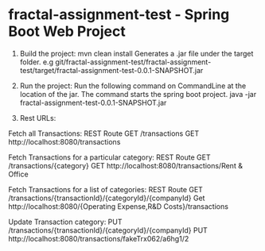 # fractal-assignment-test - Spring Boot Web Project

1. Build the project:
mvn clean install
Generates a .jar file under the target folder.
e.g git/fractal-assignment-test/fractal-assignment-test/target/fractal-assignment-test-0.0.1-SNAPSHOT.jar

2. Run the project:
Run the following command on CommandLine at the location of the jar. The command starts the spring boot project.
java -jar fractal-assignment-test-0.0.1-SNAPSHOT.jar

3. Rest URLs:

Fetch all Transactions:
REST Route GET /transactions
GET http://localhost:8080/transactions

Fetch Transactions for a particular category:
REST Route GET /transactions/{category}
GET http://localhost:8080/transactions/Rent & Office 

Fetch Transactions for a list of categories:
REST Route GET /transactions/{transactionId}/{categoryId}/{companyId}
Get http://localhost:8080/{Operating Expense,R&D Costs}/transactions

Update Transaction category:
PUT /transactions/{transactionId}/{categoryId}/{companyId}
PUT http://localhost:8080/transactions/fakeTrx062/a6hg1/2
